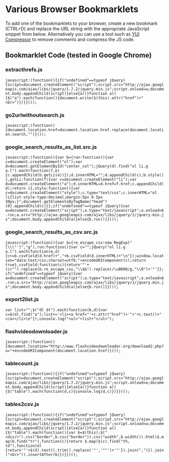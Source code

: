 # Various Browser Bookmarklets

To add one of the bookmarklets to your browser, create a new bookmark (CTRL+D) and replace the URL string with the appropriate JavaScript snippet from below. Alternatively you can use a tool such as [YUI Compressor](https://developer.yahoo.com/yui/compressor/) to remove comments and compress the JS code.

## Bookmarklet Code (tested in Google Chrome)

### extracthrefs.js
`javascript:(function(){if("undefined"==typeof jQuery){script=document.createElement("script");script.src="http://ajax.googleapis.com/ajax/libs/jquery/1.7.2/jquery.min.js";script.onload=a;document.body.appendChild(script)}else{a()}function a(){$("a").each(function(){document.write($(this).attr("href")+"<br>")})}})();`

### go2urlwithoutsearch.js
`javascript:(function(){document.location.href=document.location.href.replace(document.location.search,"")}());`

### google_search_results_as_list.src.js
`javascript:(function(){var b={run:function(){var c=document.createElement("ol");var d=document.getElementById("center_col");jQuery(d).find("ol li.g a.l").each(function(f,e){c.appendChild(b.getLi(e))});d.innerHTML="";d.appendChild(c);b.style()},getLi:function(f){var c=document.createElement("li");var d=document.createElement("a");d.innerHTML=d.href=f.href;c.appendChild(d);return c},style:function(){var c=document.createElement("style");c.type="text/css";c.innerHTML="ol li{list-style-type:decimal;margin:5px 0 5px 30px;}";document.getElementsByTagName("head")[0].appendChild(c)}};if("undefined"==typeof jQuery){var a=document.createElement("script");a.type="text/javascript";a.onload=b.run;a.src="http://ajax.googleapis.com/ajax/libs/jquery/1/jquery.min.js";document.body.appendChild(a)}else{b.run()}}());`

### google_search_results_as_csv.src.js
`javascript:(function(){var b={re_escape_csv:new RegExp("[\\\"']","g"),run:function(){var c="";jQuery("ol li.g a.l").each(function(e,d){c+=b.csvField(d.href)+","+b.csvField(d.innerHTML)+"\n"});window.location="data:text/csv;charset=utf8,"+encodeURIComponent(c);return true},csvField:function(c){return'"'+(c+"").replace(b.re_escape_csv,"\\$&").replace(/\u0000/g,"\\0")+'"'}};if("undefined"==typeof jQuery){var a=document.createElement("script");a.type="text/javascript";a.onload=b.run;a.src="http://ajax.googleapis.com/ajax/libs/jquery/1/jquery.min.js";document.body.appendChild(a)}else{b.run()}}());`

### export2list.js
`var list="";$("dl dt").each(function(b,d){var c=$(d).find("a");list+='<li><a href="'+c.attr("href")+'">'+c.text()+"</a></li>\n"});console.log("<ul>"+list+"</ul>");`

### flashvideodownloader.js
`javascript:(function(){document.location="http://www.flashvideodownloader.org/download2.php?u="+encodeURIComponent(document.location.href)}());`

### tablecount.js
`javascript:(function(){if("undefined"==typeof jQuery){script=document.createElement("script");script.src="http://ajax.googleapis.com/ajax/libs/jquery/1.7.2/jquery.min.js";script.onload=a;document.body.appendChild(script)}else{a()}function a(){$("table").each(function(d,c){console.log(d,c)})}})();`

### tables2csv.js
`javascript:(function(){if("undefined"==typeof jQuery){script=document.createElement("script");script.src="http://ajax.googleapis.com/ajax/libs/jquery/1.7.2/jquery.min.js";script.onload=a;document.body.appendChild(script)}else{a()}function a(){$("table").each(function(){var b=$(this);$("<div/>").css("border",b.css("border")).css("width",b.width()).html($.map(b.find("tr"),function(c){return $.map($(c).find("th, td"),function(d){return'"'+$(d).text().trim().replace('"','""')+'"'}).join(",")}).join("<br>")).insertAfter(b)})}})();`


